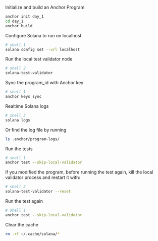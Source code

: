 Initialize and build an Anchor Program
```sh
anchor init day_1 
cd day_1
anchor build
```

Configure Solana to run on localhost
```sh
# shell 1
solana config set --url localhost
```

Run the local test validator node
```sh
# shell 2
solana-test-validator
``` 

Sync the program_id with Anchor key
```sh
# shell 1
anchor keys sync
```

Realtime Solana logs
```sh
# shell 3
solana logs
```
Or find the log file by running
```sh
ls .anchor/program-logs/
```

Run the tests
```sh
# shell 1
anchor test --skip-local-validator
```

If you modified the program, before running the test again, kill the local validator process and restart it with:
```sh
# shell 2
solana-test-validator --reset
```

Run the test again
```sh
# shell 1
anchor test --skip-local-validator
```
Clear the cache
```sh
rm -rf ~/.cache/solana/* 
```